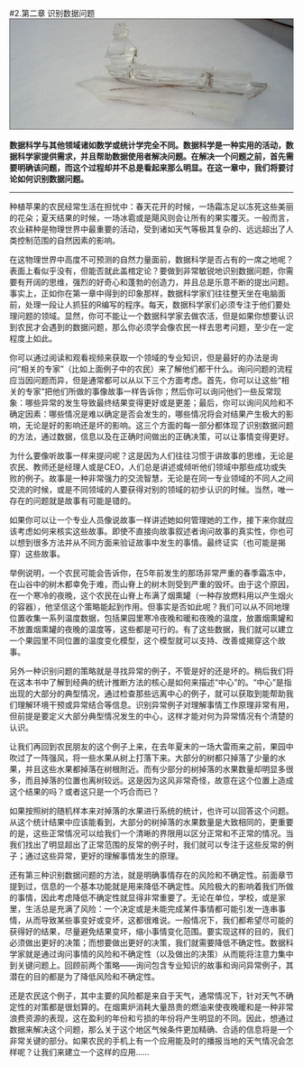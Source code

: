 #2.第二章 识别数据问题
![](./img/2-header.jpg)

**数据科学与其他领域诸如数学或统计学完全不同。数据科学是一种实用的活动，数据科学家提供需求，并且帮助数据使用者解决问题。在解决一个问题之前，首先需要明确该问题，而这个过程却并不总是看起来那么明显。在这一章中，我们将要讨论如何识别数据问题。**

----------------------
种植苹果的农民经常生活在担忧中：春天花开的时候，一场霜冻足以冻死这些美丽的花朵；夏天结果的时候，一场冰雹或是飓风则会让所有的果实覆灭。一般而言，农业耕种是物理世界中最重要的活动，受到诸如天气等极其复杂的、远远超出了人类控制范围的自然因素的影响。


在这物理世界中高度不可预测的自然力量面前，数据科学是否占有的一席之地呢？表面上看似乎没有，但能否就此盖棺定论？要做到非常敏锐地识别数据问题，你需要有开阔的思维，强烈的好奇心和蓬勃的创造力，并且总是乐意不断的提出问题。事实上，正如你在第一章中得到的印象那样，数据科学家们往往整天坐在电脑面前，处理一段让人抓狂的R编写的程序。每天，数据科学家们必须专注于他们要处理问题的领域。显然，你可不能让一个数据科学家去做农活，但是如果你想要认识到农民才会遇到的数据问题，那么你必须学会像农民一样去思考问题，至少在一定程度上如此。

你可以通过阅读和观看视频来获取一个领域的专业知识，但是最好的办法是询问“相关的专家”（比如上面例子中的农民）来了解他们都干什么。询问问题的流程应当因问题而异，但是通常都可以从以下三个方面考虑。首先，你可以让这些“相关的专家”把他们所做的事像故事一样告诉你；然后你可以询问他们一些反常现象：哪些异常的发生导致最终结果变得更好或是更差；最后，你可以询问风险和不确定因素：哪些情况是难以确定是否会发生的，哪些情况将会对结果产生极大的影响，无论是好的影响还是坏的影响。这三个方面的每一部分都体现了识别数据问题的方法，通过数据，信息以及在正确时间做出的正确决策，可以让事情变得更好。

为什么要像听故事一样来提问呢？这是因为人们往往习惯于讲故事的思维，无论是农民、教师还是经理人或是CEO，人们总是讲述或倾听他们领域中那些成功或失败的例子。故事是一种非常强力的交流智慧，无论是在同一专业领域的不同人之间交流的时候，或是不同领域的人要获得对别的领域的初步认识的时候。当然，唯一存在的问题就是故事有可能是错的。

如果你可以让一个专业人员像说故事一样讲述她如何管理她的工作，接下来你就应该考虑如何来核实这些故事。即使不直接向故事叙述者询问故事的真实性，你也可以想到很多方法并从不同方面来验证故事中发生的事情。最终证实（也可能是揭穿）这些故事。

举例说明，一个农民可能会告诉你，在5年前发生的那场非常严重的春季霜冻中，在山谷中的树木都幸免于难，而山脊上的树木则受到严重的毁坏。由于这个原因，在一个寒冷的夜晚，这个农民在山脊上布满了烟熏罐（一种存放燃料用以产生烟火的容器），他坚信这个策略能起到作用。但事实是否如此呢？我们可以从不同地理位置收集一系列温度数据，包括果园里寒冷夜晚和暖和夜晚的温度，放置烟熏罐和不放置烟熏罐的夜晚的温度等，这些都是可行的。有了这些数据，我们就可以建立一个果园里不同位置的温度变化模型，这个模型就可以支持、改善或揭穿这个故事。

另外一种识别问题的策略就是寻找异常的例子，不管是好的还是坏的。稍后我们将在这本书中了解到经典的统计推断方法的核心是如何来描述“中心”的。“中心”是指出现的大部分的典型情况，通过检查那些远离中心的例子，就可以获取到能帮助我们理解环境干预或异常结合等信息。识别异常例子对理解事情工作原理非常有用，但前提是要定义大部分典型情况发生的中心，这样才能对何为异常情况有个清楚的认识。

让我们再回到农民朋友的这个例子上来，在去年夏末的一场大雷雨来之前，果园中吹过了一阵强风，将一些水果从树上打落下来。大部分的树都只掉落了少量的水果，并且这些水果都掉落在树根附近。而有少部分的树掉落的水果数量却明显多很多，而且掉落的位置也离树较远。这是因为这风非常奇怪，故意在这个位置上造成这个结果的吗？或者这只是一个巧合而已？

如果按照树的随机样本来对掉落的水果进行系统的统计，也许可以回答这个问题。从这个统计结果中应该能看到，大部分的树掉落的水果数量是大致相同的，更重要的是，这些正常情况可以给我们一个清晰的界限用以区分正常和不正常的情况。当我们找出了明显超出了正常范围的反常的例子时，我们就可以专注于这些反常的例子；通过这些异常，更好的理解事情发生的原理。

还有第三种识别数据问题的方法，就是明确事情存在的风险和不确定性。前面章节提到过，信息的一个基本功能就是用来降低不确定性。风险极大的影响着我们所做的事情，因此考虑降低不确定性就显得非常重要了。无论在单位，学校，或是家里，生活总是充满了风险：一个决定或是未能完成某件事情都可能引发一连串事情，从而导致某些事变好或变坏，这都很难说。一般情况下，我们都希望尽可能的获得好的结果，尽量避免结果变坏，缩小事情变化范围。要实现这样的目的，我们必须做出更好的决策；而想要做出更好的决策，我们就需要降低不确定性。数据科学家就是通过询问事情的风险和不确定性（以及做出的决策）从而能将注意力集中到关键问题上。回顾前两个策略——询问包含专业知识的故事和询问异常例子，其潜在的目的都是为了降低风险和不确定性。

还是农民这个例子，其中主要的风险都是来自于天气，通常情况下，针对天气不确定性的对策都是很划算的。在烟熏炉消耗大量昂贵的燃油来使夜晚暖和是一种非常浪费资源的表现，这在盈利的年份和亏损的年份将产生明显的不同。因此，想通过数据来解决这个问题，那么关于这个地区气候条件更加精确、合适的信息将是一个非常关键的部分。如果农民的手机上有一个应用能及时的播报当地的天气情况会怎样呢？让我们来建立一个这样的应用……